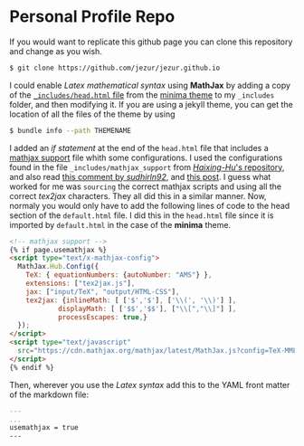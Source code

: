 # Personal Profile Repo

If you would want to replicate this github page you can clone this repository and 
change as you wish.
```bash
$ git clone https://github.com/jezur/jezur.github.io
```
I could enable *Latex mathematical syntax* using **MathJax** by adding a copy of the 
[`_includes/head.html` file](_includes/head.html) from the 
[minima theme](https://github.com/jekyll/minima) to my `_includes` folder,
and then modifying it. 
If you are using a jekyll theme, you can get the location of 
all the files of the theme by using 
```bash
$ bundle info --path THEMENAME
```

I added an *if statement* at the end of the `head.html` file that includes a 
[mathjax support](https://cdn.mathjax.org/mathjax/latest/MathJax.js?config=TeX-MML-AM_CHTML)
file whith some configurations. I used the configurations found in the 
file `_includes/mathjax_support` from [*Haixing-Hu*'s repository](https://github.com/Haixing-Hu/Haixing-Hu.github.io), 
and also read [this comment by *sudhirln92*](https://github.com/mmistakes/minimal-mistakes/issues/735),
and [this post](http://csega.github.io/mypost/2017/03/28/how-to-set-up-mathjax-on-jekyll-and-github-properly.html).
I guess what worked for me was `sourcing` the correct mathjax scripts and using all 
the correct *tex2jax* characters.
They all did this in a similar manner. Now, normaly  you would  only have
to add the following lines of code to the head section of the `default.html` file. I did this in 
the `head.html` file since it is imported by `default.html` in the case
of the **minima** theme. 
```html
<!-- mathjax support -->
{% if page.usemathjax %}
<script type="text/x-mathjax-config">
  MathJax.Hub.Config({
    TeX: { equationNumbers: {autoNumber: "AMS"} },
    extensions: ["tex2jax.js"],
    jax: ["input/TeX", "output/HTML-CSS"],
    tex2jax: {inlineMath: [ ['$','$'], ['\\(', '\\)'] ], 
    		displayMath: [ ['$$','$$'], ["\\[","\\]"] ], 
    		processEscapes: true,}
  });
</script>
<script type="text/javascript"
  src="https://cdn.mathjax.org/mathjax/latest/MathJax.js?config=TeX-MML-AM_CHTML">
</script>
{% endif %}
```

Then, wherever you use the *Latex syntax* add this to the YAML front matter of the 
markdown file:
```markdown
---
...
usemathjax = true
---
``` 
